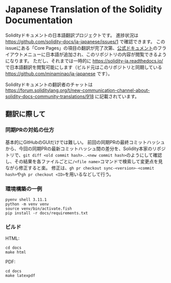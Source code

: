 #  Japanese Translation of the Solidity Documentation

Solidityドキュメントの日本語翻訳プロジェクトです。
進捗状況は https://github.com/solidity-docs/ja-japanese/issues/1 で確認できます。
このissueにある「Core Pages」の項目の翻訳が完了次第、[公式ドキュメント](https://docs.soliditylang.org/en/latest/)のフライアウトメニューに日本語が追加され、このリポジトリの内容が閲覧できるようになります。
ただし、それまでは一時的に https://solidity-ja.readthedocs.io/ で日本語翻訳を閲覧可能にします（ビルド元はこのリポジトリと同期している https://github.com/minaminao/ja-japanese です）。

Solidityドキュメントの翻訳者のチャットは https://forum.soliditylang.org/t/new-communication-channel-about-solidity-docs-community-translations/918 に記載されています。

## 翻訳に際して

### 同期PRの対処の仕方
基本的にGitHubのGUIだけでは難しい。
前回の同期PRの最終コミットハッシュから、今回の同期PRの最新コミットハッシュ間の差分を、Solidity本家のリポジトリで、`git diff <old commit hash>..<new commit hash>`のようにして確認し、その結果を各ファイルごとに`/<file name>`コマンドで検索して変更点を見ながら修正すると楽。
修正は、`gh pr checkout sync-<version>-<commit hash>`や`gh pr checkout <ID>`を用いるなどして行う。

### 環境構築の一例

```
pyenv shell 3.11.1
python -m venv venv
source venv/bin/activate.fish
pip install -r docs/requirements.txt
```

### ビルド

HTML:
```
cd docs
make html
```

PDF:
```
cd docs
make latexpdf
```
